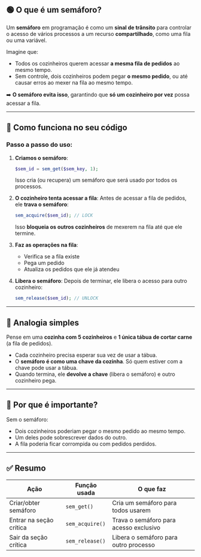 
## 🟢 O que é um **semáforo**?

Um **semáforo** em programação é como um **sinal de trânsito** para controlar o acesso de vários processos a um recurso **compartilhado**, como uma fila ou uma variável.

Imagine que:

- Todos os cozinheiros querem acessar **a mesma fila de pedidos** ao mesmo tempo.
- Sem controle, dois cozinheiros podem pegar **o mesmo pedido**, ou até causar erros ao mexer na fila ao mesmo tempo.

➡️ **O semáforo evita isso**, garantindo que **só um cozinheiro por vez** possa acessar a fila.

---

## 🧩 Como funciona no seu código

### Passo a passo do uso:

1. **Criamos o semáforo**:

   ```php
   $sem_id = sem_get($sem_key, 1);
   ```

   Isso cria (ou recupera) um semáforo que será usado por todos os processos.

2. **O cozinheiro tenta acessar a fila**:
   Antes de acessar a fila de pedidos, ele **trava o semáforo**:

   ```php
   sem_acquire($sem_id); // LOCK
   ```

   Isso **bloqueia os outros cozinheiros** de mexerem na fila até que ele termine.

3. **Faz as operações na fila**:

   - Verifica se a fila existe
   - Pega um pedido
   - Atualiza os pedidos que ele já atendeu

4. **Libera o semáforo**:
   Depois de terminar, ele libera o acesso para outro cozinheiro:

   ```php
   sem_release($sem_id); // UNLOCK
   ```

---

## 🧠 Analogia simples

Pense em uma **cozinha com 5 cozinheiros** e **1 única tábua de cortar carne** (a fila de pedidos).

- Cada cozinheiro precisa esperar sua vez de usar a tábua.
- O **semáforo é como uma chave da cozinha**. Só quem estiver com a chave pode usar a tábua.
- Quando termina, ele **devolve a chave** (libera o semáforo) e outro cozinheiro pega.

---

## 🔐 Por que é importante?

Sem o semáforo:

- Dois cozinheiros poderiam pegar o mesmo pedido ao mesmo tempo.
- Um deles pode sobrescrever dados do outro.
- A fila poderia ficar corrompida ou com pedidos perdidos.

---

## ✅ Resumo

| Ação                    | Função usada    | O que faz                              |
| ----------------------- | --------------- | -------------------------------------- |
| Criar/obter semáforo    | `sem_get()`     | Cria um semáforo para todos usarem     |
| Entrar na seção crítica | `sem_acquire()` | Trava o semáforo para acesso exclusivo |
| Sair da seção crítica   | `sem_release()` | Libera o semáforo para outro processo  |
